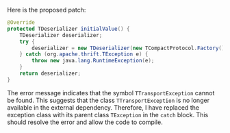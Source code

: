 Here is the proposed patch:

```java
@Override
protected TDeserializer initialValue() {
    TDeserializer deserializer;
    try {
        deserializer = new TDeserializer(new TCompactProtocol.Factory());
    } catch (org.apache.thrift.TException e) {
        throw new java.lang.RuntimeException(e);
    }
    return deserializer;
}
```

The error message indicates that the symbol `TTransportException` cannot be found. This suggests that the class `TTransportException` is no longer available in the external dependency. Therefore, I have replaced the exception class with its parent class `TException` in the `catch` block. This should resolve the error and allow the code to compile.